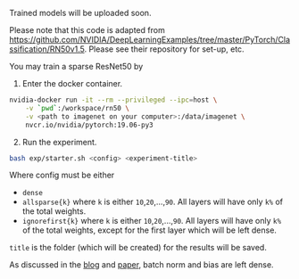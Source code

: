 Trained models will be uploaded soon.

Please note that this code is adapted from https://github.com/NVIDIA/DeepLearningExamples/tree/master/PyTorch/Classification/RN50v1.5.
Please see their repository for set-up, etc.

You may train a sparse ResNet50 by

1. Enter the docker container.
```bash
nvidia-docker run -it --rm --privileged --ipc=host \
    -v `pwd`:/workspace/rn50 \
    -v <path to imagenet on your computer>:/data/imagenet \
    nvcr.io/nvidia/pytorch:19.06-py3
```

2. Run the experiment.
```bash
bash exp/starter.sh <config> <experiment-title>
```

Where config must be either
* `dense`
* `allsparse{k}` where `k` is either `10`,`20`,...,`90`. All layers will have only `k%` of the total weights.
* `ignorefirst{k}` where `k` is either `10`,`20`,...,`90`. All layers will have only `k%` of the total weights, except for the first layer which will be left dense.

`title` is the folder (which will be created) for the results will be saved.

As discussed in the [blog](https://mitchellnw.github.io/blog/2019/dnw/) and [paper](https://arxiv.org/abs/1906.00586), batch norm and bias are left dense.




